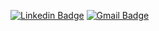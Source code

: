 [![Linkedin Badge](https://img.shields.io/badge/-DanielLMiranda-blue?style=flat-square&logo=Linkedin&logoColor=white&link=https://www.linkedin.com/in/daniellmiranda//)](https://www.linkedin.com/in/daniellmiranda/) [![Gmail Badge](https://img.shields.io/badge/-danieldelacerdamiranda@gmail.com-c14438?style=flat-square&logo=Gmail&logoColor=white&link=mailto:danieldelacerdamiranda@gmail.com)](mailto:danieldelacerdamiranda@gmail.com)


<!--
**DanielLMiranda/DanielLMiranda** is a ✨ _special_ ✨ repository because its `README.md` (this file) appears on your GitHub profile.

Here are some ideas to get you started:

- 🔭 I’m currently working on ...
- 🌱 I’m currently learning ...
- 👯 I’m looking to collaborate on ...
- 🤔 I’m looking for help with ...
- 💬 Ask me about ...
- 📫 How to reach me: ...
- 😄 Pronouns: ...
- ⚡ Fun fact: ...
-->

